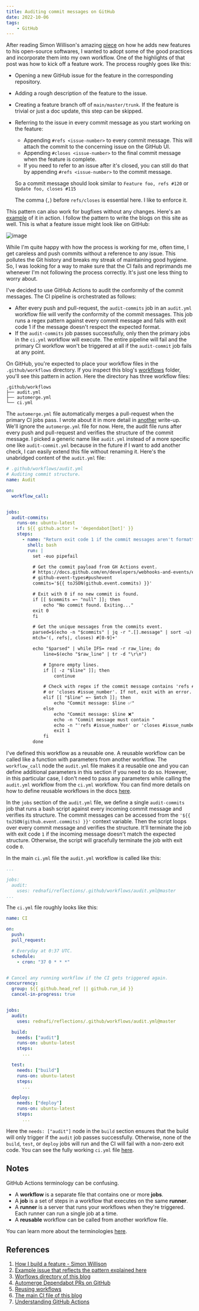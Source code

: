 ```yaml
---
title: Auditing commit messages on GitHub
date: 2022-10-06
tags:
    - GitHub
---
```


After reading Simon Willison's amazing [piece][1] on how he adds new features to his
open-source softwares, I wanted to adopt some of the good practices and incorporate them
into my own workflow. One of the highlights of that post was how to kick off a feature
work. The process roughly goes like this:

* Opening a new GitHub issue for the feature in the corresponding repository.
* Adding a rough description of the feature to the issue.
* Creating a feature branch off of `main/master/trunk`. If the feature is trivial or
just a doc update, this step can be skipped.
* Referring to the issue in every commit message as you start working on the feature:

    * Appending `#refs <issue-number>` to every commit message. This will attach the
    commit to the concerning issue on the GitHub UI.
    * Appending `#closes <issue-number>` to the final commit message when the feature
    is complete.
    * If you need to refer to an issue after it's closed, you can still do that by
    appending `#refs <issue-number>` to the commit message.

    So a commit message should look similar to `Feature foo, refs #120` or
    `Update foo, closes #115`

    The comma (`,`) before `refs/closes` is essential here. I like to enforce it.

This pattern can also work for bugfixes without any changes. Here's an [example][2] of
it in action. I follow the pattern to write the blogs on this site as well. This is
what a feature issue might look like on GitHub:

![image](https://user-images.githubusercontent.com/30027932/194779762-2000b766-3efa-421c-be77-757233e1e8f2.png)

While I'm quite happy with how the process is working for me, often time, I get
careless and push commits without a reference to any issue. This pollutes the Git
history and breaks my streak of maintaining good hygiene. So, I was looking for a way
to make sure that the CI fails and reprimands me whenever I'm not following the process
correctly. It's just one less thing to worry about.

I've decided to use GitHub Actions to audit the conformity of the commit messages. The
CI pipeline is orchestrated as follows:

* After every push and pull-request, the `audit-commits` job in an `audit.yml` workflow
file will verify the conformity of the commit messages. This job runs a regex pattern
against every commit message and fails with exit code 1 if the message doesn't respect
the expected format.
* If the `audit-commits` job passes successfully, only then the primary jobs in the
`ci.yml` workflow will execute. The entire pipeline will fail and the primary CI
workflow won't be triggered at all if the `audit-commit` job fails at any point.

On GitHub, you're expected to place your workflow files in the `.github/workflows`
directory. If you inspect this blog's [workflows][3] folder, you'll see this pattern in
action. Here the directory has three workflow files:

```
.github/workflows
├── audit.yml
├── automerge.yml
└── ci.yml
```

The `automerge.yml` file automatically merges a pull-request when the primary CI jobs
pass. I wrote about it in more detail in [another][4] write-up. We'll ignore the
`automerge.yml` file for now. Here, the audit file runs after every push and
pull-request and verifies the structure of the commit message. I picked a generic name
like `audit.yml` instead of a more specific one like `audit-commit.yml` because in the
future if I want to add another check, I can easily extend this file without renaming
it. Here's the unabridged content of the `audit.yml` file:

```yaml
# .github/workflows/audit.yml
# Auditing commit structure.
name: Audit

on:
  workflow_call:


jobs:
  audit-commits:
    runs-on: ubuntu-latest
    if: ${{ github.actor != 'dependabot[bot]' }}
    steps:
      - name: "Return exit code 1 if the commit messages aren't formatted correctly."
        shell: bash
        run: |
          set -euo pipefail

          # Get the commit payload from GH Actions event.
          # https://docs.github.com/en/developers/webhooks-and-events/events/
          # github-event-types#pushevent
          commits='${{ toJSON(github.event.commits) }}'

          # Exit with 0 if no new commit is found.
          if [[ $commits =~ "null" ]]; then
              echo "No commit found. Exiting..."
          exit 0
          fi

          # Get the unique messages from the commits event.
          parsed=$(echo -n "$commits" | jq -r ".[].message" | sort -u)
          mtch='(, refs|, closes) #[0-9]+'

          echo "$parsed" | while IFS= read -r raw_line; do
              line=$(echo "$raw_line" | tr -d "\r\n")

              # Ignore empty lines.
              if [[ -z "$line" ]]; then
                  continue

              # Check with regex if the commit message contains 'refs #issue_number'
              # or 'closes #issue_number'. If not, exit with an error.
              elif [[ "$line" =~ $mtch ]]; then
                  echo "Commit message: $line ✅"
              else
                  echo "Commit message: $line ❌"
                  echo -n "Commit message must contain "
                  echo -n "'refs #issue_number' or 'closes #issue_number'."
                  exit 1
              fi
          done
```

I've defined this workflow as a reusable one. A reusable workflow can be called like a
function with parameters from another workflow. The `workflow_call` node the `audit.yml`
file makes it a reusable one and you can define additional parameters in this section if
you need to do so. However, in this particular case, I don't need to pass any parameters
while calling the `audit.yml` workflow from the `ci.yml` workflow. You can find more
details on how to define reusable workflows in the docs [here][5].

In the `jobs` section of the `audit.yml` file, we define a single `audit-commits` job
that runs a bash script against every incoming commit message and verifies its
structure. The commit messages can be accessed from the
`'${{ toJSON(github.event.commits) }}'` context variable. Then the script loops over
every commit message and verifies the structure. It'll terminate the job with exit code
`1` if the incoming message doesn't match the expected structure. Otherwise, the script
will gracefully terminate the job with exit code `0`.

In the main `ci.yml` file the `audit.yml` workflow is called like this:

```yaml
...

jobs:
  audit:
    uses: rednafi/reflections/.github/workflows/audit.yml@master
...
```

The `ci.yml` file roughly looks like this:

```yaml
name: CI

on:
  push:
  pull_request:

  # Everyday at 0:37 UTC.
  schedule:
    - cron: "37 0 * * *"


# Cancel any running workflow if the CI gets triggered again.
concurrency:
  group: ${{ github.head_ref || github.run_id }}
  cancel-in-progress: true


jobs:
  audit:
    uses: rednafi/reflections/.github/workflows/audit.yml@master

  build:
    needs: ["audit"]
    runs-on: ubuntu-latest
    steps:
      ...

  test:
    needs: ["build"]
    runs-on: ubuntu-latest
    steps:
      ...

  deploy:
    needs: ["deploy"]
    runs-on: ubuntu-latest
    steps:
      ...
```

Here the `needs: ["audit"]` node in the `build` section ensures that the build will only
trigger if the `audit` job passes successfully. Otherwise, none of the `build`,
`test`, or `deploy` jobs will run and the CI will fail with a non-zero exit code. You
can see the fully working `ci.yml` file [here][6].

## Notes

GitHub Actions terminology can be confusing.

* A **workflow** is a separate file that contains one or more **jobs**.
* A **job** is a set of steps in a workflow that executes on the same **runner**.
* A **runner** is a server that runs your workflows when they're triggered. Each runner
can run a single job at a time.
* A **reusable** workflow can be called from another workflow file.

You can learn more about the terminologies [here][7].

## References

[1]: https://simonwillison.net/2022/Jan/12/how-i-build-a-feature/
[2]: https://github.com/rednafi/reflections/issues/170
[3]: https://github.com/rednafi/reflections/tree/master/.github/workflows
[4]: https://rednafi.com/misc/automerge_dependabot_prs_on_github/
[5]: https://docs.github.com/en/actions/using-workflows/reusing-workflows
[6]: https://github.com/rednafi/reflections/blob/master/.github/workflows/ci.yml
[7]: https://docs.github.com/en/actions/learn-github-actions/understanding-github-actions

1. [How I build a feature - Simon Willison](https://simonwillison.net/2022/Jan/12/how-i-build-a-feature/)
2. [Example issue that reflects the pattern explained here](https://github.com/rednafi/reflections/issues/170)
3. [Worflows directory of this blog](https://github.com/rednafi/reflections/tree/master/.github/workflows)
4. [Automerge Dependabot PRs on GitHub](https://rednafi.com/misc/automerge_dependabot_prs_on_github/)
5. [Reusing workflows](https://docs.github.com/en/actions/using-workflows/reusing-workflows)
6. [The main CI file of this blog](https://github.com/rednafi/reflections/blob/master/.github/workflows/ci.yml)
7. [Understanding GitHub Actions](https://docs.github.com/en/actions/learn-github-actions/understanding-github-actions)
